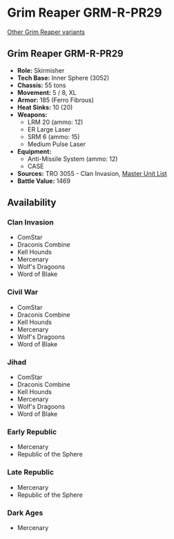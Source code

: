 # Grim Reaper GRM-R-PR29

[Other Grim Reaper variants](../grim_reaper.md)

## Grim Reaper GRM-R-PR29
- **Role:** Skirmisher
- **Tech Base:** Inner Sphere (3052)
- **Chassis:** 55 tons
- **Movement:** 5 / 8, XL
- **Armor:** 185 (Ferro Fibrous)
- **Heat Sinks:** 10 (20)
- **Weapons:**
  - LRM 20 (ammo: 12)
  - ER Large Laser
  - SRM 6 (ammo: 15)
  - Medium Pulse Laser
- **Equipment:**
  - Anti-Missile System (ammo: 12)
  - CASE
- **Sources:** TRO 3055 - Clan Invasion, [Master Unit List](http://masterunitlist.info/Unit/Details/1328/grim-reaper-grm-r-pr29)
- **Battle Value:** 1469

## Availability

### Clan Invasion
- ComStar
- Draconis Combine
- Kell Hounds
- Mercenary
- Wolf's Dragoons
- Word of Blake

### Civil War
- ComStar
- Draconis Combine
- Kell Hounds
- Mercenary
- Wolf's Dragoons
- Word of Blake

### Jihad
- ComStar
- Draconis Combine
- Kell Hounds
- Mercenary
- Wolf's Dragoons
- Word of Blake

### Early Republic
- Mercenary
- Republic of the Sphere

### Late Republic
- Mercenary
- Republic of the Sphere

### Dark Ages
- Mercenary

